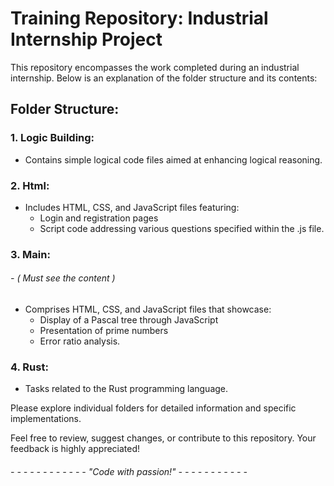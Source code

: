 # Training Repository: Industrial Internship Project

This repository encompasses the work completed during an industrial internship. Below is an explanation of the folder structure and its contents:

## Folder Structure:

### 1. Logic Building:

- Contains simple logical code files aimed at enhancing logical reasoning.

### 2. Html:

- Includes HTML, CSS, and JavaScript files featuring:
    - Login and registration pages
    - Script code addressing various questions specified within the .js file.

### 3. Main:
###### -  ( Must see the content )
- Comprises HTML, CSS, and JavaScript files that showcase:
    - Display of a Pascal tree through JavaScript
    - Presentation of prime numbers
    - Error ratio analysis.

### 4. Rust:

-  Tasks related to the Rust programming language.

Please explore individual folders for detailed information and specific implementations.

Feel free to review, suggest changes, or contribute to this repository. Your feedback is highly appreciated!

######  - - - - - - - - - - - -  "Code with passion!" - - - - - - - - - - -
